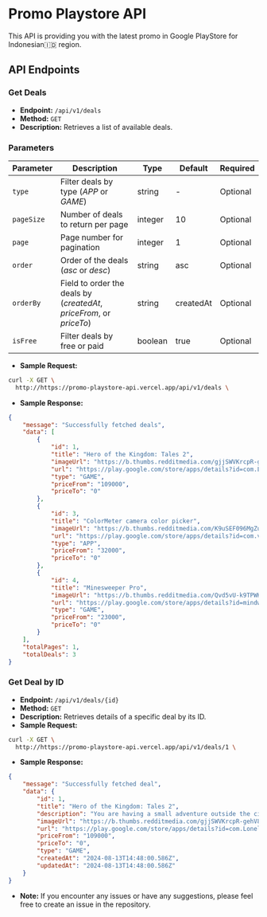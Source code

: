 # Promo Playstore API

This API is providing you with the latest promo in Google PlayStore for Indonesian🇮🇩 region.

## API Endpoints

### Get Deals
- **Endpoint:** `/api/v1/deals`
- **Method:** `GET`
- **Description:** Retrieves a list of available deals.
### Parameters

| Parameter | Description | Type | Default | Required |
| --- | --- | --- | --- | --- |
| `type` | Filter deals by type (*APP* or *GAME*) | string | - | Optional |
| `pageSize` | Number of deals to return per page | integer | 10 | Optional |
| `page` | Page number for pagination | integer | 1 | Optional |
| `order` | Order of the deals (*asc* or *desc*) | string | asc | Optional |
| `orderBy` | Field to order the deals by (*createdAt*, *priceFrom*, or *priceTo*) | string | createdAt | Optional |
| `isFree` | Filter deals by free or paid | boolean | true | Optional |

- **Sample Request:**
```bash
curl -X GET \
  http://https://promo-playstore-api.vercel.app/api/v1/deals \
```
- **Sample Response:**
```json
{
    "message": "Successfully fetched deals",
    "data": [
        {
            "id": 1,
            "title": "Hero of the Kingdom: Tales 2",
            "imageUrl": "https://b.thumbs.redditmedia.com/gjjSWVKrcpR-gehV8Gz8sW3XTqXJw18pdFiVMlofy5c.jpg",
            "url": "https://play.google.com/store/apps/details?id=com.LonelyTroops.HerooftheKingdomTales2",
            "type": "GAME",
            "priceFrom": "109000",
            "priceTo": "0"
        },
        {
            "id": 3,
            "title": "ColorMeter camera color picker",
            "imageUrl": "https://b.thumbs.redditmedia.com/K9uSEF096MgZunp1M_tJ2S0m3JSwmF6CJ5DjAiQnarE.jpg",
            "url": "https://play.google.com/store/apps/details?id=com.vistechprojects.colormeter",
            "type": "APP",
            "priceFrom": "32000",
            "priceTo": "0"
        },
        {
            "id": 4,
            "title": "Minesweeper Pro",
            "imageUrl": "https://b.thumbs.redditmedia.com/Qvd5vU-k9TPWK5EiTBFj3BHsGO8gLMaWoMhX-Plws5Y.jpg",
            "url": "https://play.google.com/store/apps/details?id=mindware.minegamespro",
            "type": "GAME",
            "priceFrom": "23000",
            "priceTo": "0"
        }
    ],
    "totalPages": 1,
    "totalDeals": 3
}
```

### Get Deal by ID
- **Endpoint:** `/api/v1/deals/{id}`
- **Method:** `GET`
- **Description:** Retrieves details of a specific deal by its ID.
- **Sample Request:**

```bash
curl -X GET \
  http://https://promo-playstore-api.vercel.app/api/v1/deals/1 \
```
- **Sample Response:**
```json
{
    "message": "Successfully fetched deal",
    "data": {
        "id": 1,
        "title": "Hero of the Kingdom: Tales 2",
        "description": "You are having a small adventure outside the city walls. You are the princess, in the guise of a rogue. However, returning home is no longer possible. The city is on fire and the streets have been plundered by hordes of unknown monsters. People are leaving their homes in panic and seek refuge from certain doom. But this is your city and your people. You can’t lie idle. You have to protect your city and get allies to fight by your side against great evil. Gain courage and become a heroic princess.",
        "imageUrl": "https://b.thumbs.redditmedia.com/gjjSWVKrcpR-gehV8Gz8sW3XTqXJw18pdFiVMlofy5c.jpg",
        "url": "https://play.google.com/store/apps/details?id=com.LonelyTroops.HerooftheKingdomTales2",
        "priceFrom": "109000",
        "priceTo": "0",
        "type": "GAME",
        "createdAt": "2024-08-13T14:48:00.586Z",
        "updatedAt": "2024-08-13T14:48:00.586Z"
    }
}
```

- **Note:** If you encounter any issues or have any suggestions, please feel free to create an issue in the repository.

